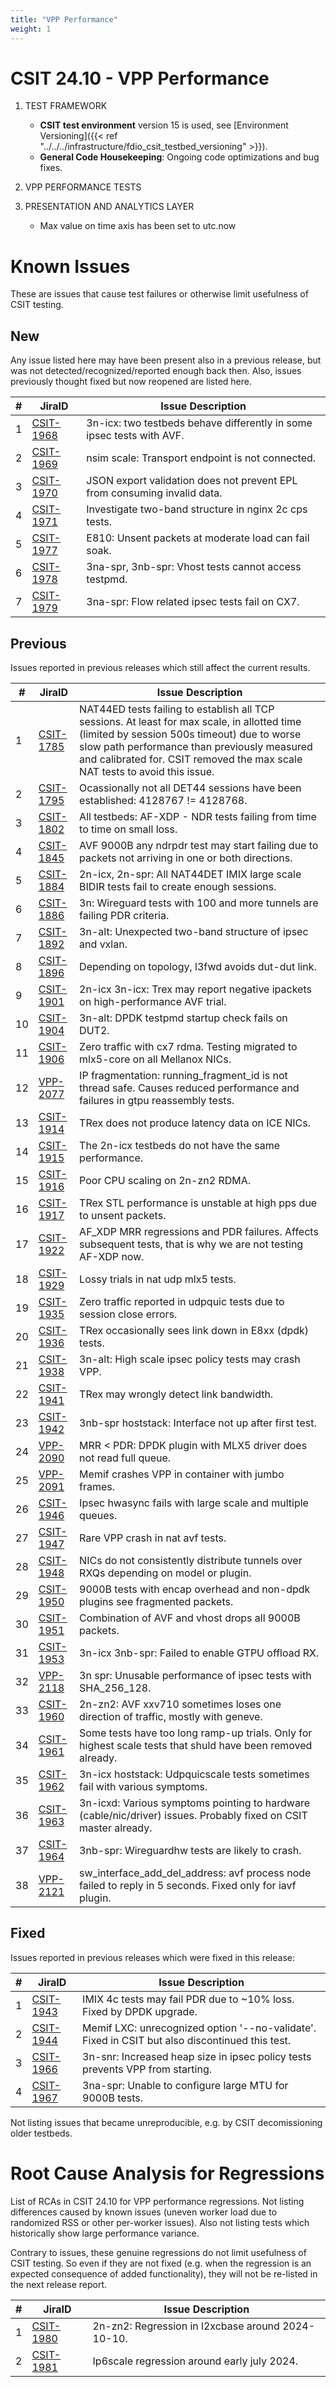 ```yaml
---
title: "VPP Performance"
weight: 1
---
```


# CSIT 24.10 - VPP Performance

1. TEST FRAMEWORK
   - **CSIT test environment** version 15 is used, see
     [Environment Versioning]({{< ref "../../../infrastructure/fdio_csit_testbed_versioning" >}}).
   - **General Code Housekeeping**: Ongoing code optimizations and bug fixes.
2. VPP PERFORMANCE TESTS

3. PRESENTATION AND ANALYTICS LAYER
   - Max value on time axis has been set to utc.now

# Known Issues

These are issues that cause test failures or otherwise limit usefulness of CSIT
testing.

## New

Any issue listed here may have been present also in a previous release,
but was not detected/recognized/reported enough back then.
Also, issues previously thought fixed but now reopened are listed here.

**#** | **JiraID**                                       | **Issue Description**
------|--------------------------------------------------|-------------------------------------------------------------------------
  1   | [CSIT-1968](https://jira.fd.io/browse/CSIT-1968) | 3n-icx: two testbeds behave differently in some ipsec tests with AVF.
  2   | [CSIT-1969](https://jira.fd.io/browse/CSIT-1969) | nsim scale: Transport endpoint is not connected.
  3   | [CSIT-1970](https://jira.fd.io/browse/CSIT-1970) | JSON export validation does not prevent EPL from consuming invalid data.
  4   | [CSIT-1971](https://jira.fd.io/browse/CSIT-1971) | Investigate two-band structure in nginx 2c cps tests.
  5   | [CSIT-1977](https://jira.fd.io/browse/CSIT-1977) | E810: Unsent packets at moderate load can fail soak.
  6   | [CSIT-1978](https://jira.fd.io/browse/CSIT-1978) | 3na-spr, 3nb-spr: Vhost tests cannot access testpmd.
  7   | [CSIT-1979](https://jira.fd.io/browse/CSIT-1979) | 3na-spr: Flow related ipsec tests fail on CX7.

## Previous

Issues reported in previous releases which still affect the current results.

**#** | **JiraID**                                       | **Issue Description**
------|--------------------------------------------------|--------------------------------------------------------------------------------------------------------------------------------------------------------------------------------------------------------------------------------------------------------------------------
  1   | [CSIT-1785](https://jira.fd.io/browse/CSIT-1785) | NAT44ED tests failing to establish all TCP sessions. At least for max scale, in allotted time (limited by session 500s timeout) due to worse slow path performance than previously measured and calibrated for. CSIT removed the max scale NAT tests to avoid this issue.
  2   | [CSIT-1795](https://jira.fd.io/browse/CSIT-1795) | Ocassionally not all DET44 sessions have been established: 4128767 != 4128768.
  3   | [CSIT-1802](https://jira.fd.io/browse/CSIT-1802) | All testbeds: AF-XDP - NDR tests failing from time to time on small loss.
  4   | [CSIT-1845](https://jira.fd.io/browse/CSIT-1845) | AVF 9000B any ndrpdr test may start failing due to packets not arriving in one or both directions.
  5   | [CSIT-1884](https://jira.fd.io/browse/CSIT-1884) | 2n-icx, 2n-spr: All NAT44DET IMIX large scale BIDIR tests fail to create enough sessions.
  6   | [CSIT-1886](https://jira.fd.io/browse/CSIT-1886) | 3n: Wireguard tests with 100 and more tunnels are failing PDR criteria.
  7   | [CSIT-1892](https://jira.fd.io/browse/CSIT-1892) | 3n-alt: Unexpected two-band structure of ipsec and vxlan.
  8   | [CSIT-1896](https://jira.fd.io/browse/CSIT-1896) | Depending on topology, l3fwd avoids dut-dut link.
  9   | [CSIT-1901](https://jira.fd.io/browse/CSIT-1901) | 2n-icx 3n-icx: Trex may report negative ipackets on high-performance AVF trial.
 10   | [CSIT-1904](https://jira.fd.io/browse/CSIT-1904) | 3n-alt: DPDK testpmd startup check fails on DUT2.
 11   | [CSIT-1906](https://jira.fd.io/browse/CSIT-1906) | Zero traffic with cx7 rdma. Testing migrated to mlx5-core on all Mellanox NICs.
 12   | [VPP-2077](https://jira.fd.io/browse/VPP-2077)   | IP fragmentation: running_fragment_id is not thread safe. Causes reduced performance and failures in gtpu reassembly tests.
 13   | [CSIT-1914](https://jira.fd.io/browse/CSIT-1914) | TRex does not produce latency data on ICE NICs.
 14   | [CSIT-1915](https://jira.fd.io/browse/CSIT-1915) | The 2n-icx testbeds do not have the same performance.
 15   | [CSIT-1916](https://jira.fd.io/browse/CSIT-1916) | Poor CPU scaling on 2n-zn2 RDMA.
 16   | [CSIT-1917](https://jira.fd.io/browse/CSIT-1917) | TRex STL performance is unstable at high pps due to unsent packets.
 17   | [CSIT-1922](https://jira.fd.io/browse/CSIT-1922) | AF_XDP MRR regressions and PDR failures. Affects subsequent tests, that is why we are not testing AF-XDP now.
 18   | [CSIT-1929](https://jira.fd.io/browse/CSIT-1929) | Lossy trials in nat udp mlx5 tests.
 19   | [CSIT-1935](https://jira.fd.io/browse/CSIT-1935) | Zero traffic reported in udpquic tests due to session close errors.
 20   | [CSIT-1936](https://jira.fd.io/browse/CSIT-1936) | TRex occasionally sees link down in E8xx (dpdk) tests.
 21   | [CSIT-1938](https://jira.fd.io/browse/CSIT-1938) | 3n-alt: High scale ipsec policy tests may crash VPP.
 22   | [CSIT-1941](https://jira.fd.io/browse/CSIT-1941) | TRex may wrongly detect link bandwidth.
 23   | [CSIT-1942](https://jira.fd.io/browse/CSIT-1942) | 3nb-spr hoststack: Interface not up after first test.
 24   | [VPP-2090](https://jira.fd.io/browse/VPP-2090)   | MRR < PDR: DPDK plugin with MLX5 driver does not read full queue.
 25   | [VPP-2091](https://jira.fd.io/browse/VPP-2091)   | Memif crashes VPP in container with jumbo frames.
 26   | [CSIT-1946](https://jira.fd.io/browse/CSIT-1946) | Ipsec hwasync fails with large scale and multiple queues.
 27   | [CSIT-1947](https://jira.fd.io/browse/CSIT-1947) | Rare VPP crash in nat avf tests.
 28   | [CSIT-1948](https://jira.fd.io/browse/CSIT-1948) | NICs do not consistently distribute tunnels over RXQs depending on model or plugin.
 29   | [CSIT-1950](https://jira.fd.io/browse/CSIT-1950) | 9000B tests with encap overhead and non-dpdk plugins see fragmented packets.
 30   | [CSIT-1951](https://jira.fd.io/browse/CSIT-1951) | Combination of AVF and vhost drops all 9000B packets.
 31   | [CSIT-1953](https://jira.fd.io/browse/CSIT-1953) | 3n-icx 3nb-spr: Failed to enable GTPU offload RX.
 32   | [VPP-2118](https://jira.fd.io/browse/VPP-2118)   | 3n spr: Unusable performance of ipsec tests with SHA_256_128.
 33   | [CSIT-1960](https://jira.fd.io/browse/CSIT-1960) | 2n-zn2: AVF xxv710 sometimes loses one direction of traffic, mostly with geneve.
 34   | [CSIT-1961](https://jira.fd.io/browse/CSIT-1961) | Some tests have too long ramp-up trials. Only for highest scale tests that shuld have been removed already.
 35   | [CSIT-1962](https://jira.fd.io/browse/CSIT-1962) | 3n-icx hoststack: Udpquicscale tests sometimes fail with various symptoms.
 36   | [CSIT-1963](https://jira.fd.io/browse/CSIT-1963) | 3n-icxd: Various symptoms pointing to hardware (cable/nic/driver) issues. Probably fixed on CSIT master already.
 37   | [CSIT-1964](https://jira.fd.io/browse/CSIT-1964) | 3nb-spr: Wireguardhw tests are likely to crash.
 38   | [VPP-2121](https://jira.fd.io/browse/VPP-2121)   | sw_interface_add_del_address: avf process node failed to reply in 5 seconds. Fixed only for iavf plugin.

## Fixed

Issues reported in previous releases which were fixed in this release:

**#** | **JiraID**                                       | **Issue Description**
------|--------------------------------------------------|-----------------------------------------------------------------------------------------------
  1   | [CSIT-1943](https://jira.fd.io/browse/CSIT-1943) | IMIX 4c tests may fail PDR due to ~10% loss. Fixed by DPDK upgrade.
  2   | [CSIT-1944](https://jira.fd.io/browse/CSIT-1944) | Memif LXC: unrecognized option '--no-validate'. Fixed in CSIT but also discontinued this test.
  3   | [CSIT-1966](https://jira.fd.io/browse/CSIT-1966) | 3n-snr: Increased heap size in ipsec policy tests prevents VPP from starting.
  4   | [CSIT-1967](https://jira.fd.io/browse/CSIT-1967) | 3na-spr: Unable to configure large MTU for 9000B tests.

Not listing issues that became unreproducible, e.g. by CSIT decomissioning older testbeds.

# Root Cause Analysis for Regressions

List of RCAs in CSIT 24.10 for VPP performance regressions.
Not listing differences caused by known issues (uneven worker load
due to randomized RSS or other per-worker issues).
Also not listing tests which historically show large performance variance.

Contrary to issues, these genuine regressions do not limit usefulness
of CSIT testing. So even if they are not fixed
(e.g. when the regression is an expected consequence of added functionality),
they will not be re-listed in the next release report.

**#** | **JiraID**                                       | **Issue Description**
------|--------------------------------------------------|--------------------------------------------------
  1   | [CSIT-1980](https://jira.fd.io/browse/CSIT-1980) | 2n-zn2: Regression in l2xcbase around 2024-10-10.
  2   | [CSIT-1981](https://jira.fd.io/browse/CSIT-1981) | Ip6scale regression around early july 2024.
